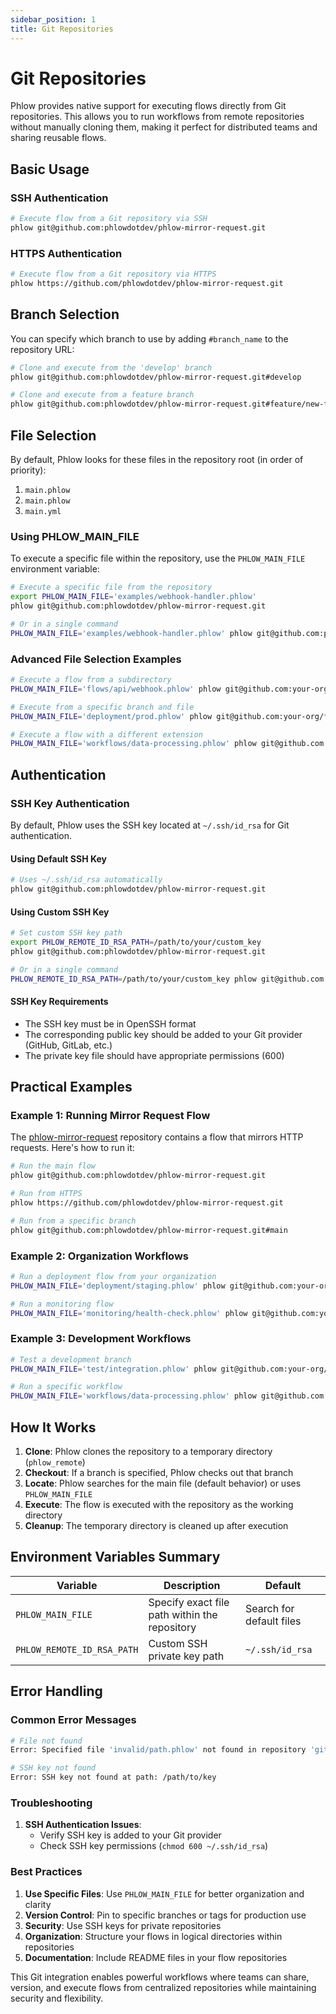 ```yaml
---
sidebar_position: 1
title: Git Repositories
---
```


# Git Repositories

Phlow provides native support for executing flows directly from Git repositories. This allows you to run workflows from remote repositories without manually cloning them, making it perfect for distributed teams and sharing reusable flows.

## Basic Usage

### SSH Authentication

```bash
# Execute flow from a Git repository via SSH
phlow git@github.com:phlowdotdev/phlow-mirror-request.git
```

### HTTPS Authentication

```bash
# Execute flow from a Git repository via HTTPS
phlow https://github.com/phlowdotdev/phlow-mirror-request.git
```

## Branch Selection

You can specify which branch to use by adding `#branch_name` to the repository URL:

```bash
# Clone and execute from the 'develop' branch
phlow git@github.com:phlowdotdev/phlow-mirror-request.git#develop

# Clone and execute from a feature branch
phlow git@github.com:phlowdotdev/phlow-mirror-request.git#feature/new-functionality
```

## File Selection

By default, Phlow looks for these files in the repository root (in order of priority):
1. `main.phlow`
2. `main.phlow`
3. `main.yml`

### Using PHLOW_MAIN_FILE

To execute a specific file within the repository, use the `PHLOW_MAIN_FILE` environment variable:

```bash
# Execute a specific file from the repository
export PHLOW_MAIN_FILE='examples/webhook-handler.phlow'
phlow git@github.com:phlowdotdev/phlow-mirror-request.git

# Or in a single command
PHLOW_MAIN_FILE='examples/webhook-handler.phlow' phlow git@github.com:phlowdotdev/phlow-mirror-request.git
```

### Advanced File Selection Examples

```bash
# Execute a flow from a subdirectory
PHLOW_MAIN_FILE='flows/api/webhook.phlow' phlow git@github.com:your-org/flows-repo.git

# Execute from a specific branch and file
PHLOW_MAIN_FILE='deployment/prod.phlow' phlow git@github.com:your-org/flows-repo.git#production

# Execute a flow with a different extension
PHLOW_MAIN_FILE='workflows/data-processing.phlow' phlow git@github.com:your-org/flows-repo.git
```

## Authentication

### SSH Key Authentication

By default, Phlow uses the SSH key located at `~/.ssh/id_rsa` for Git authentication.

#### Using Default SSH Key

```bash
# Uses ~/.ssh/id_rsa automatically
phlow git@github.com:phlowdotdev/phlow-mirror-request.git
```

#### Using Custom SSH Key

```bash
# Set custom SSH key path
export PHLOW_REMOTE_ID_RSA_PATH=/path/to/your/custom_key
phlow git@github.com:phlowdotdev/phlow-mirror-request.git

# Or in a single command
PHLOW_REMOTE_ID_RSA_PATH=/path/to/your/custom_key phlow git@github.com:phlowdotdev/phlow-mirror-request.git
```

#### SSH Key Requirements

- The SSH key must be in OpenSSH format
- The corresponding public key should be added to your Git provider (GitHub, GitLab, etc.)
- The private key file should have appropriate permissions (600)

## Practical Examples

### Example 1: Running Mirror Request Flow

The [phlow-mirror-request](https://github.com/phlowdotdev/phlow-mirror-request) repository contains a flow that mirrors HTTP requests. Here's how to run it:

```bash
# Run the main flow
phlow git@github.com:phlowdotdev/phlow-mirror-request.git

# Run from HTTPS
phlow https://github.com/phlowdotdev/phlow-mirror-request.git

# Run from a specific branch
phlow git@github.com:phlowdotdev/phlow-mirror-request.git#main
```

### Example 2: Organization Workflows

```bash
# Run a deployment flow from your organization
PHLOW_MAIN_FILE='deployment/staging.phlow' phlow git@github.com:your-org/devops-flows.git

# Run a monitoring flow
PHLOW_MAIN_FILE='monitoring/health-check.phlow' phlow git@github.com:your-org/ops-flows.git#production
```

### Example 3: Development Workflows

```bash
# Test a development branch
PHLOW_MAIN_FILE='test/integration.phlow' phlow git@github.com:your-org/project.git#feature/new-api

# Run a specific workflow
PHLOW_MAIN_FILE='workflows/data-processing.phlow' phlow git@github.com:your-org/project.git
```

## How It Works

1. **Clone**: Phlow clones the repository to a temporary directory (`phlow_remote`)
2. **Checkout**: If a branch is specified, Phlow checks out that branch
3. **Locate**: Phlow searches for the main file (default behavior) or uses `PHLOW_MAIN_FILE`
4. **Execute**: The flow is executed with the repository as the working directory
5. **Cleanup**: The temporary directory is cleaned up after execution

## Environment Variables Summary

| Variable | Description | Default |
|----------|-------------|---------|
| `PHLOW_MAIN_FILE` | Specify exact file path within the repository | Search for default files |
| `PHLOW_REMOTE_ID_RSA_PATH` | Custom SSH private key path | `~/.ssh/id_rsa` |

## Error Handling

### Common Error Messages

```bash
# File not found
Error: Specified file 'invalid/path.phlow' not found in repository 'git@github.com:user/repo.git'

# SSH key not found
Error: SSH key not found at path: /path/to/key
```

### Troubleshooting

1. **SSH Authentication Issues**:
   - Verify SSH key is added to your Git provider
   - Check SSH key permissions (`chmod 600 ~/.ssh/id_rsa`)

### Best Practices

1. **Use Specific Files**: Use `PHLOW_MAIN_FILE` for better organization and clarity
2. **Version Control**: Pin to specific branches or tags for production use
3. **Security**: Use SSH keys for private repositories
4. **Organization**: Structure your flows in logical directories within repositories
5. **Documentation**: Include README files in your flow repositories

This Git integration enables powerful workflows where teams can share, version, and execute flows from centralized repositories while maintaining security and flexibility.

